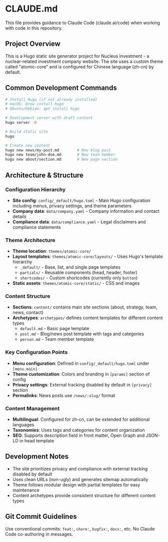 # CLAUDE.md

This file provides guidance to Claude Code (claude.ai/code) when working with code in this repository.

## Project Overview

This is a Hugo static site generator project for Nucleus Investment - a nuclear-related investment company website. The site uses a custom theme called "atomic-core" and is configured for Chinese language (zh-cn) by default.

## Common Development Commands

```bash
# Install Hugo (if not already installed)
# macOS: brew install hugo
# Ubuntu/Debian: apt install hugo

# Development server with draft content
hugo server -D

# Build static site
hugo

# Create new content
hugo new news/my-post.md        # New blog post
hugo new team/john-doe.md       # New team member
hugo new about/section.md       # New page section
```

## Architecture & Structure

### Configuration Hierarchy
- **Site config**: `config/_default/hugo.toml` - Main Hugo configuration including menus, privacy settings, and theme parameters
- **Company data**: `data/company.yaml` - Company information and contact details
- **Compliance data**: `data/compliance.yaml` - Legal disclaimers and compliance statements

### Theme Architecture
- **Theme location**: `themes/atomic-core/`
- **Layout templates**: `themes/atomic-core/layouts/` - Uses Hugo's template hierarchy
  - `_default/` - Base, list, and single page templates
  - `partials/` - Reusable components (head, header, footer)
  - `shortcodes/` - Custom shortcodes (currently only `button`)
- **Static assets**: `themes/atomic-core/static/` - CSS and images

### Content Structure
- **Sections**: `content/` contains main site sections (about, strategy, team, news, contact)
- **Archetypes**: `archetypes/` defines content templates for different content types
  - `default.md` - Basic page template
  - `post.md` - Blog/news post template with tags and categories
  - `person.md` - Team member template

### Key Configuration Points
- **Menu configuration**: Defined in `config/_default/hugo.toml` under `[menu.main]`
- **Theme customization**: Colors and branding in `[params]` section of config
- **Privacy settings**: External tracking disabled by default in `[privacy]` section
- **Permalinks**: News posts use `/news/:slug/` format

### Content Management
- **Multilingual**: Configured for zh-cn, can be extended for additional languages
- **Taxonomies**: Uses tags and categories for content organization
- **SEO**: Supports description field in front matter, Open Graph and JSON-LD in head template

## Development Notes

- The site prioritizes privacy and compliance with external tracking disabled by default
- Uses clean URLs (non-ugly) and generates sitemap automatically
- Theme follows modular design with partial templates for easy maintenance
- Content archetypes provide consistent structure for different content types

## Git Commit Guidelines

Use conventional commits: `feat:`, `chore:`, `bugfix:`, `docs:`, etc. No Claude Code co-authoring in messages.